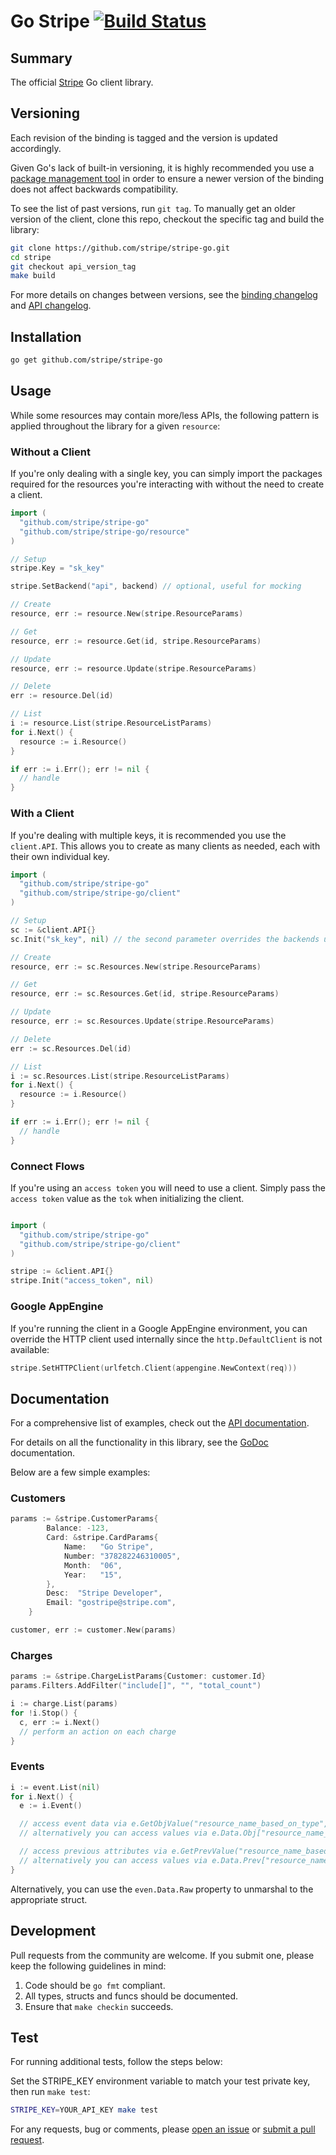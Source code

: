 Go Stripe [![Build Status](https://travis-ci.org/stripe/stripe-go.svg?branch=master)](https://travis-ci.org/stripe/stripe-go)
========

## Summary

The official [Stripe](https://stripe.com) Go client library.

## Versioning

Each revision of the binding is tagged and the version is updated accordingly.

Given Go's lack of built-in versioning, it is highly recommended you use a
[package management tool](https://code.google.com/p/go-wiki/wiki/PackageManagementTools) in order
to ensure a newer version of the binding does not affect backwards compatibility.

To see the list of past versions, run `git tag`. To manually get an older
version of the client, clone this repo, checkout the specific tag and build the
library:

```sh
git clone https://github.com/stripe/stripe-go.git
cd stripe
git checkout api_version_tag
make build
```

For more details on changes between versions, see the [binding changelog](CHANGELOG)
and [API changelog](https://stripe.com/docs/upgrades).

## Installation

```sh
go get github.com/stripe/stripe-go
```

## Usage

While some resources may contain more/less APIs, the following pattern is
applied throughout the library for a given `resource`:

### Without a Client

If you're only dealing with a single key, you can simply import the packages
required for the resources you're interacting with without the need to create a
client.

```go
import (
  "github.com/stripe/stripe-go"
  "github.com/stripe/stripe-go/resource"
)

// Setup
stripe.Key = "sk_key"

stripe.SetBackend("api", backend) // optional, useful for mocking

// Create
resource, err := resource.New(stripe.ResourceParams)

// Get
resource, err := resource.Get(id, stripe.ResourceParams)

// Update
resource, err := resource.Update(stripe.ResourceParams)

// Delete
err := resource.Del(id)

// List
i := resource.List(stripe.ResourceListParams)
for i.Next() {
  resource := i.Resource()
}

if err := i.Err(); err != nil {
  // handle
}


```

### With a Client

If you're dealing with multiple keys, it is recommended you use the
`client.API`.  This allows you to create as many clients as needed, each with
their own individual key.

```go
import (
  "github.com/stripe/stripe-go"
  "github.com/stripe/stripe-go/client"
)

// Setup
sc := &client.API{}
sc.Init("sk_key", nil) // the second parameter overrides the backends used if needed for mocking

// Create
resource, err := sc.Resources.New(stripe.ResourceParams)

// Get
resource, err := sc.Resources.Get(id, stripe.ResourceParams)

// Update
resource, err := sc.Resources.Update(stripe.ResourceParams)

// Delete
err := sc.Resources.Del(id)

// List
i := sc.Resources.List(stripe.ResourceListParams)
for i.Next() {
  resource := i.Resource()
}

if err := i.Err(); err != nil {
  // handle
}
```

### Connect Flows

If you're using an `access token` you will need to use a client. Simply pass
the `access token` value as the `tok` when initializing the client.

```go

import (
  "github.com/stripe/stripe-go"
  "github.com/stripe/stripe-go/client"
)

stripe := &client.API{}
stripe.Init("access_token", nil)
```

### Google AppEngine

If you're running the client in a Google AppEngine environment, you
can override the HTTP client used internally since the
`http.DefaultClient` is not available:

```go
stripe.SetHTTPClient(urlfetch.Client(appengine.NewContext(req)))
```

## Documentation

For a comprehensive list of examples, check out the [API documentation](https://stripe.com/docs/api/go).

For details on all the functionality in this library, see the [GoDoc](http://godoc.org/github.com/stripe/stripe-go) documentation.

Below are a few simple examples:

### Customers

```go
params := &stripe.CustomerParams{
		Balance: -123,
		Card: &stripe.CardParams{
			Name:   "Go Stripe",
			Number: "378282246310005",
			Month:  "06",
			Year:   "15",
		},
		Desc:  "Stripe Developer",
		Email: "gostripe@stripe.com",
	}

customer, err := customer.New(params)
```

### Charges

```go
params := &stripe.ChargeListParams{Customer: customer.Id}
params.Filters.AddFilter("include[]", "", "total_count")

i := charge.List(params)
for !i.Stop() {
  c, err := i.Next()
  // perform an action on each charge
}
```
### Events

```go
i := event.List(nil)
for i.Next() {
  e := i.Event()

  // access event data via e.GetObjValue("resource_name_based_on_type", "resource_property_name")
  // alternatively you can access values via e.Data.Obj["resource_name_based_on_type"].(map[string]interface{})["resource_property_name"]

  // access previous attributes via e.GetPrevValue("resource_name_based_on_type", "resource_property_name")
  // alternatively you can access values via e.Data.Prev["resource_name_based_on_type"].(map[string]interface{})["resource_property_name"]
}
```

Alternatively, you can use the `even.Data.Raw` property to unmarshal to the appropriate struct.

## Development

Pull requests from the community are welcome. If you submit one, please keep
the following guidelines in mind:

1. Code should be `go fmt` compliant.
2. All types, structs and funcs should be documented.
3. Ensure that `make checkin` succeeds.

## Test

For running additional tests, follow the steps below:

Set the STRIPE_KEY environment variable to match your test private key, then run `make test`:
```sh
STRIPE_KEY=YOUR_API_KEY make test
```

For any requests, bug or comments, please [open an issue](https://github.com/stripe/stripe-go/issues/new)
or [submit a pull request](https://github.com/stripe/stripe-go/pulls).
